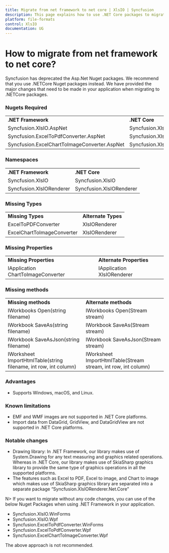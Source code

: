 ```yaml
---
title: Migrate from net framework to net core | XlsIO | Syncfusion
description: This page explains how to use .NET Core packages to migrate from .NET Framework to .NET Core
platform: file-formats
control: XlsIO
documentation: UG
---
```


# How to migrate from net framework to net core?

Syncfusion has deprecated the Asp.Net Nuget packages. We recommend that you use .NETCore Nuget packages instead. We have provided the major changes that need to be made in your application when migrating to .NETCore packages.

### Nugets Required
<table>
        <tr>
            <td>
                <b>.NET Framework</b>
            </td>
            <td>
                <b>.NET Core</b>
            </td>
        </tr>
        <tr>
            <td>
                Syncfusion.XlsIO.AspNet
            </td>
            <td>
                Syncfusion.XlsIO.Net.Core
            </td>
        </tr>
        <tr>
            <td>
                Syncfusion.ExcelToPdfConverter.AspNet
            </td>
            <td>
                Syncfusion.XlsIORenderer
            </td>
        </tr>
        <tr>
            <td>
                Syncfusion.ExcelChartToImageConverter.AspNet
            </td>
            <td>
                Syncfusion.XlsIORenderer
            </td>
        </tr>
</table>

### Namespaces

<table>
        <tr>
            <td>
                <b>.NET Framework</b> 
            </td>
            <td>
                <b>.NET Core</b> 
            </td>
        </tr>
        <tr>
            <td>
                Syncfusion.XlsIO 
            </td>
            <td>
                Syncfusion.XlsIO 
            </td>
        </tr>
        <tr>
            <td>
                Syncfusion.XlsIORenderer 
            </td>
            <td>
                Syncfusion.XlsIORenderer 
            </td>
        </tr>
</table>

### Missing Types
<table>
        <tr>
            <td>
                <b>Missing Types</b> 
            </td>
            <td>
                <b>Alternate Types</b> 
            </td>
        </tr>
        <tr>
            <td>
                ExcelToPDFConverter 
            </td>
            <td>
                XlsIORenderer 
            </td>
        </tr>
        <tr>
            <td>
                ExcelChartToImageConverter 
            </td>
            <td>
                XlsIORenderer 
            </td>
        </tr>
</table>


### Missing Properties
<table>
        <tr>
            <td>
                <b>Missing Properties</b> 
            </td>
            <td>
                <b>Alternate Properties</b> 
            </td>
        </tr>
        <tr>
            <td>
                IApplication ChartToImageConverter 
            </td>
            <td>
                IApplication XlsIORenderer 
            </td>
        </tr>
</table>

### Missing methods
<table>
        <tr>
            <td>
                <b>Missing methods</b> 
            </td>
            <td>
                <b>Alternate methods</b> 
            </td>
        </tr>
        <tr>
            <td>
                IWorkbooks Open(string filename)   
            </td>
            <td>
                IWorkbooks Open(Stream stream)                   
            </td>
        </tr>
        <tr>
            <td>
                IWorkbook SaveAs(string filename) 
            </td>
            <td>
                IWorkbook SaveAs(Stream stream) 
            </td>
        </tr>
        <tr>
            <td>
                IWorkbook SaveAsJson(string filename) 
            </td>
            <td>
                IWorkbook SaveAsJson(Stream stream) 
            </td>
        </tr>
        <tr>
            <td>
                IWorksheet ImportHtmlTable(string filename, int row, int column) 
            </td>
            <td>
                IWorksheet ImportHtmlTable(Stream stream, int row, int column) 
            </td>
        </tr>
</table>


### Advantages
*	Supports Windows, macOS, and Linux.

### Known limitations
*	EMF and WMF images are not supported in .NET Core platforms.
*	Import data from DataGrid, GridView, and DataGridView are not supported in .NET Core platforms.

### Notable changes
*	Drawing library: In .NET Framework, our library makes use of System.Drawing for any text measuring and graphics related operations. Whereas in .NET Core, our library makes use of SkiaSharp graphics library to provide the same type of graphics operations in all the supported platforms.
*	The features such as Excel to PDF, Excel to image, and Chart to image which makes use of SkiaSharp graphics library are separated into a separate package “Syncfusion.XlsIORenderer.Net.Core”

N> If you want to migrate without any code changes, you can use of the below Nuget Packages when using .NET Framework in your application.

*	Syncfusion.XlsIO.WinForms
*	Syncfusion.XlsIO.Wpf
*	Syncfusion.ExcelToPdfConverter.WinForms
*	Syncfusion.ExcelToPdfConverter.Wpf
*	Syncfusion.ExcelChartToImageConverter.Wpf

The above approach is not recommended.
